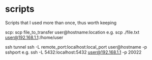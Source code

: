 # scripts
Scripts that I used more than once, thus worth keeping

scp:
scp file_to_transfer user@hostname:location
e.g.
scp ./file.txt user@192.168.1.1:/home/user


ssh tunnel
ssh -L remote_port:localhost:local_port user@hostname -p sshport
e.g. ssh -L 5432:localhost:5432 user@192.168.1.1 -p 20022
